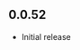 <!-- https://developers.home-assistant.io/docs/add-ons/presentation#keeping-a-changelog -->

## 0.0.52

- Initial release

